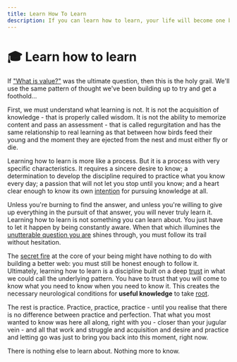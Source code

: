 ```yaml
---
title: Learn How To Learn
description: If you can learn how to learn, your life will become one beautifully meaningful lesson after another. This is the holy grail.
---
```


# 🎓 Learn how to learn

If ["What is value?"](../../module-1/value/) was the ultimate question, then this is the holy grail. We'll use the same pattern of thought we've been building up to try and get a foothold... 

First, we must understand what learning is not. It is not the acquisition of knowledge - that is properly called wisdom. It is not the ability to memorize content and pass an assessment - that is called regurgitation and has the same relationship to real learning as that between how birds feed their young and the moment they are ejected from the nest and must either fly or die.

Learning how to learn is more like a process. But it is a process with very specific characteristics. It requires a sincere desire to know; a determination to develop the discipline required to practice what you know every day; a passion that will not let you stop until you know; and a heart clear enough to know its own [intention](../../module-3/intention/) for pursuing knowledge at all.

Unless you're burning to find the answer, and unless you're willing to give up everything in the pursuit of that answer, you will never truly learn it. Learning how to learn is not something you can learn about. You just have to let it happen by being constantly aware. When that which illumines the [unutterable question you are](../../module-0/play-of-pattern/#the-honest-question) shines through, you must follow its trail without hesitation.

The [secret fire](https://www.youtube.com/watch?v=3HYlbg6RKMA&t=73s) at the core of your being might have nothing to do with building a better web: you must still be honest enough to follow it. Ultimately, learning how to learn is a discipline built on a deep [trust](../../module-0/trust/) in what we could call the underlying pattern. You have to trust that you will come to know what you need to know when you need to know it. This creates the necessary neurological conditions for **useful knowledge** to take [root](../../module-1/meaning/#further-references). 

The rest is practice. Practice, practice, practice - until you realise that there is no difference between practice and perfection. That what you most wanted to know was here all along, right with you - closer than your jugular vein - and all that work and struggle and acquisition and desire and practice and letting go was just to bring you back into this moment, right now. 

There is nothing else to learn about. Nothing more to know.